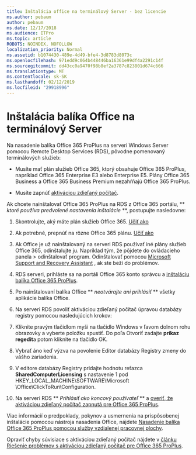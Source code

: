 ```yaml
---
title: Inštalácia office na terminálový Server - bez licencie
ms.author: pebaum
author: pebaum
ms.date: 12/17/2018
ms.audience: ITPro
ms.topic: article
ROBOTS: NOINDEX, NOFOLLOW
localization_priority: Normal
ms.assetid: b1074430-489e-4d49-bfe4-3d8783d8073c
ms.openlocfilehash: 971edd9c064b448446ba16361e99df4a2291c14f
ms.sourcegitcommit: dd43cc0a9470f98b8ef2a3787c823801d674c666
ms.translationtype: MT
ms.contentlocale: sk-SK
ms.lasthandoff: 02/12/2019
ms.locfileid: "29918996"
---
```

# <a name="installing-office-on-a-terminal-server"></a>Inštalácia balíka Office na terminálový Server

Na nasadenie balíka Office 365 ProPlus na serveri Windows Server pomocou Remote Desktop Services (RDS), pôvodne pomenovaný terminálových služieb:
  
- Musíte mať plán služieb Office 365, ktorý obsahuje Office 365 ProPlus, napríklad Office 365 Enterprise E3 alebo Enterprise E5. Plány Office 365 Business a Office 365 Business Premium nezahŕňajú Office 365 ProPlus.
    
- Musíte zapnúť [aktiváciou zdieľaný počítač](https://docs.microsoft.com/DeployOffice/overview-of-shared-computer-activation-for-office-365-proplus).
    
Ak chcete nainštalovať Office 365 ProPlus na RDS z Office 365 portálu, ** *ktoré používa predvolené nastavenia inštalácie* **, postupujte nasledovne: 
  
1. Skontrolujte, aký máte plán služieb Office 365. [Učiť ako](https://docs.microsoft.com/office365/admin/admin-overview/what-subscription-do-i-have)
    
2. Ak potrebné, prepnúť na rôzne Office 365 plánu. [Učiť ako](https://docs.microsoft.com/office365/admin/subscriptions-and-billing/switch-to-a-different-plan)
    
3. Ak Office je už nainštalovaný na serveri RDS používať iné plány služieb Office 365, odinštalujte ju. Napríklad tým, že pôjdete do ovládacieho panela \> odinštalovať program. Odinštalovať pomocou [Microsoft Support and Recovery Assistant](https://aka.ms/SARA-OfficeUninstall-Alchemy) , ak ste beží do problémov. 
    
4. RDS serveri, prihláste sa na portáli Office 365 konto správcu a [inštaláciu balíka Office 365 ProPlus](https://portal.office.com/OLS/MySoftware.aspx).
    
5. Po nainštalovaní balíka Office ** *neotvárajte ani prihlásiť* ** všetky aplikácie balíka Office. 
    
6. Na serveri RDS povoliť aktiváciou zdieľaný počítač úpravou databázy registry pomocou nasledujúcich krokov:
    
1. Kliknite pravým tlačidlom myši na tlačidlo Windows v ľavom dolnom rohu obrazovky a vyberte položku spustiť. Do poľa Otvoriť zadajte **príkaz regedit**a potom kliknite na tlačidlo OK. 
    
2. Vybrať áno keď výzva na povolenie Editor databázy Registry zmeny do vášho zariadenia.
    
3. V editore databázy Registry pridajte hodnotu reťazca **SharedComputerLicensing** s nastavenie 1 pod HKEY_LOCAL_MACHINE\SOFTWARE\Microsoft \Office\ClickToRun\Configuration. 
    
7. Na serveri RDS ** *Prihlásiť ako koncový používateľ* ** a [overiť, že aktiváciou zdieľaný počítač zapnutá pre Office 365 ProPlus](https://docs.microsoft.com/DeployOffice/troubleshoot-issues-with-shared-computer-activation-for-office-365-proplus#verify-that-activation-for-office-365-proplus-succeeded).
    
Viac informácií o predpoklady, pokynov a usmernenia na prispôsobenej inštalácie pomocou nástroja nasadenia Office, nájdete [Nasadenie balíka Office 365 ProPlus pomocou služby vzdialenej pracovnej plochy](https://docs.microsoft.com/DeployOffice/deploy-office-365-proplus-by-using-remote-desktop-services).
  
Opraviť chyby súvisiace s aktiváciou zdieľaný počítač nájdete v [článku Riešenie problémov s aktiváciou zdieľaný počítač pre Office 365 ProPlus](https://docs.microsoft.com/DeployOffice/troubleshoot-issues-with-shared-computer-activation-for-office-365-proplus).
  

